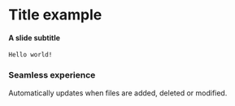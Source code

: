 
# Title example
#### A slide subtitle

`Hello world!`


### Seamless experience

Automatically updates when files are added, deleted or modified.
